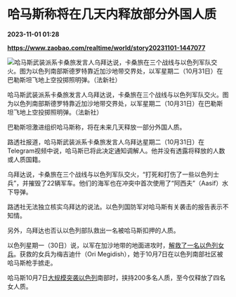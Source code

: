 # 哈马斯称将在几天内释放部分外国人质

**2023-11-01 01:28**

**https://www.zaobao.com/realtime/world/story20231101-1447077**

![哈马斯武装派系卡桑旅发言人乌拜达说，卡桑旅在三个战线与以色列军队交火。图为以色列南部斯德罗特靠近加沙地带交界处，以军星期二（10月31日）在巴勒斯坦飞地上空投掷照明弹。（法新社）](https://static.zaobao.com/s3fs-public/styles/article_large_full/public/articles/2023/11/01/ISRAEL-PALESTINIAN-CONFLICT-211935_0.jpg?itok=gEg2JqNM "哈马斯武装派系卡桑旅发言人乌拜达说，卡桑旅在三个战线与以色列军队交火。图为以色列南部斯德罗特靠近加沙地带交界处，以军星期二（10月31日）在巴勒斯坦飞地上空投掷照明弹。（法新社）")

哈马斯武装派系卡桑旅发言人乌拜达说，卡桑旅在三个战线与以色列军队交火。图为以色列南部斯德罗特靠近加沙地带交界处，以军星期二（10月31日）在巴勒斯坦飞地上空投掷照明弹。（法新社）

巴勒斯坦激进组织哈马斯称，将在未来几天释放一部分外国人质。

路透社报道，哈马斯武装派系卡桑旅发言人乌拜达星期二（10月31日）在Telegram视频中说，哈马斯已将此决定通知调解人。他并没有透露将释放的人数或人质国籍。

乌拜达说，卡桑旅在三个战线与以色列军队交火，“打死和打伤了一些以色列士兵”，并摧毁了22辆军车。他们的海军也在冲突中首次使用了“阿西夫”（Aasif）水下导弹。

路透社无法独立核实乌拜达的说法。以色列国防军对哈马斯有关袭击的报告表示不知情。

另外，乌拜达也否认以色列部队救出一名被哈马斯扣押的人质。

以色列星期一（30日）说，以军在加沙地带的地面进攻时，[解救了一名以色列女兵](https://www.zaobao.com/realtime/world/story20231031-1446824)。获救的女兵为梅吉迪什（Ori Megidish），她于10月7日在以色列南部社区被哈马斯枪手掳走。

哈马斯10月7日[大规模突袭以色列](https://www.zaobao.com/news/world/story20231008-1440636)南部时，挟持200多名人质，至今仅释放了四名女人质。